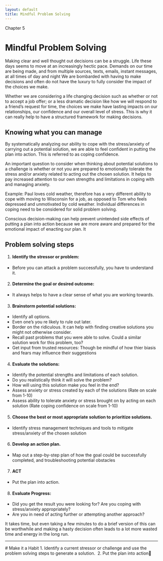```yaml
---
layout: default
title: Mindful Problem Solving
---
```

<p class="type">Chapter 5</p>

# Mindful Problem Solving 
Making clear and well thought out decisions can be a struggle. Life these days seems to move at an increasingly hectic pace. Demands on our time are being made, and from multiple sources, texts, emails, instant messages, at all times of day and night We are bombarded with having to make decisions and often do not have the luxury to fully consider the impact of the choices we make.

Whether we are considering a life changing decision such as whether or not to accept a job offer; or a less dramatic decision like how we will respond to a friend’s request for time, the choices we make have lasting impacts on our relationships, our confidence and our overall level of stress. This is why it can really help to have a structured framework for making decisions.

## Knowing what you can manage
By systematically analyzing our ability to cope with the stress/anxiety of carrying out a potential solution, we are able to feel confident in putting the plan into action.  This is referred to as coping confidence.

An important question to consider when thinking about potential solutions to a challenge is whether or not you are prepared to emotionally tolerate the stress and/or anxiety related to acting out the chosen solution. It helps to pay increased attention to our own strengths and limitations in coping with and managing anxiety.

Example: Paul loves cold weather, therefore has a very different ability to cope with moving to Wisconsin for a job, as opposed to Tom who feels depressed and unmotivated by cold weather.  Individual differences in coping need to be considered for solid problem solving.  

Conscious decision-making can help prevent unintended side effects of putting a plan into action because we are more aware and prepared for the emotional impact of enacting our plan. It 

## Problem solving steps

1. #### Identify the stressor or problem:
- Before you can attack a problem successfully, you have to understand it.

2. #### Determine the goal or desired outcome: 
- It always helps to have a clear sense of what you are working towards.

3. #### Brainstorm potential solutions: 
- Identify all options.
- Even one’s you re likely to rule out later. 
- Border on the ridiculous. It can help with finding creative solutions you might not otherwise consider.
- Recall past problems that you were able to solve. Could a similar solution work for this problem, too?
- Get input from trusted resources: Though be mindful of how thier biasis and fears may influence their suggestions 

4. #### Evaluate the solutions: 
- Identify the potential strengths and limitations of each solution. 
- Do you realistically think it will solve the problem?
- How will using this solution make you feel in the end?
- Assess anxiety or stress created by each of the solutions (Rate on scale from 1-10)
- Assess ability to tolerate anxiety or stress brought on by acting on each solution (Rate coping confidence on scale from 1-10) 

5. #### Choose the best or most appropriate solution to prioritize solutions.
- Identify stress management techniques and tools to mitigate stress/anxiety of the chosen solution

6. #### Develop an action plan. 
- Map out a step-by-step plan of how the goal could be successfully completed, and troubleshooting potential obstacles 

7. #### ACT
- Put the plan into action.

8. #### Evaluate Progress:
- Did you get the result you were looking for? Are you coping with stress/anxiety appropriately?
- Are you in need of acting further or attempting another approach?

It takes time, but even taking a few minutes to do a brief version of this can be worthwhile and making a hasty decision often leads to a lot more wasted time and energy in the long run.

<hr/>
# Make it a Habit 
1. Identify a current stressor or challenge and use the problem solving steps to generate a solution. 
2. Put the plan into action
